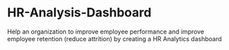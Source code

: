 # HR-Analysis-Dashboard
Help an organization to improve employee performance and improve employee retention (reduce attrition) by creating a HR Analytics dashboard
